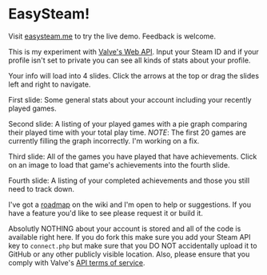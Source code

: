 <h1>EasySteam!</h1>

Visit [easysteam.me](http://easysteam.me) to try the live demo. Feedback is welcome.

This is my experiment with [Valve's Web API](http://steamcommunity.com/dev). Input your Steam ID and if your profile isn't set to private you can see all kinds of stats about your profile.

Your info will load into 4 slides. Click the arrows at the top or drag the slides left and right to navigate.

First slide: Some general stats about your account including your recently played games.

Second slide: A listing of your played games with a pie graph comparing their played time with your total play time. *NOTE*: The first 20 games are currently filling the graph incorrectly. I'm working on a fix.

Third slide: All of the games you have played that have achievements. Click on an image to load that game's achievements into the fourth slide.

Fourth slide: A listing of your completed achievements and those you still need to track down.

I've got a [roadmap](https://github.com/averagegrod/easysteam/wiki/Current-Roadmap) on the wiki and I'm open to help or suggestions. If you have a feature you'd like to see please request it or build it.

Absolutly NOTHING about your account is stored and all of the code is available right here. If you do fork this make sure you add your Steam API key to `connect.php` but make sure that you DO NOT accidentally upload it to GitHub or any other publicly visible location. Also, please ensure that you comply with Valve's [API terms of service](http://steamcommunity.com/dev/apiterms).